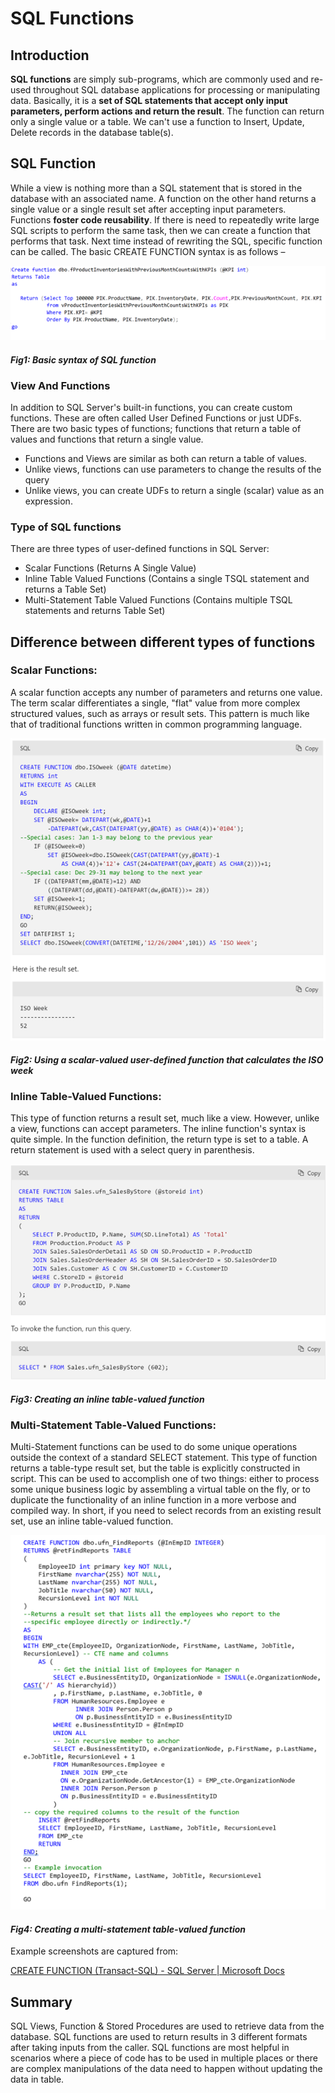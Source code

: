 # SQL Functions

## Introduction
**SQL functions** are simply sub-programs, which are commonly used and re-used throughout SQL database applications for processing or manipulating data. Basically, it is a **set of SQL statements that accept only input parameters, perform actions and return the result**. The function can return only a single value or a table. We can't use a function to Insert, Update, Delete records in the database table(s).

## SQL Function
While a view is nothing more than a SQL statement that is stored in the database with an associated name. A function on the other hand returns a single value or a single result set after accepting input parameters.
Functions **foster code reusability**. If there is need to repeatedly write large SQL scripts to perform the same task, then we can create a function that performs that task. Next time instead of rewriting the SQL, specific function can be called.
The basic CREATE FUNCTION syntax is as follows –

 
<img src="./Images/Figure1.png"/>

#### *Fig1: Basic syntax of SQL function*

### View And Functions
In addition to SQL Server's built-in functions, you can create custom functions. These are often called User Defined Functions or just UDFs. There are two basic types of functions; functions that return a table of values and functions that return a single value.

  - Functions and Views are similar as both can return a table of values.
  - Unlike views, functions can use parameters to change the results of the query
  - Unlike views, you can create UDFs to return a single (scalar) value as an expression.

### Type of SQL functions
There are three types of user-defined functions in SQL Server:

- Scalar Functions (Returns A Single Value)
- Inline Table Valued Functions (Contains a single TSQL statement and returns a Table Set)
- Multi-Statement Table Valued Functions (Contains multiple TSQL statements and returns Table Set)

## Difference between different types of functions

### Scalar Functions: 
A scalar function accepts any number of parameters and returns one value. The term scalar differentiates a single, "flat" value from more complex structured values, such as arrays or result sets.  This pattern is much like that of traditional functions written in common programming language.

<img src="./Images/Figure2.png"/>

#### *Fig2: Using a scalar-valued user-defined function that calculates the ISO week*

### Inline Table-Valued Functions: 
This type of function returns a result set, much like a view. However, unlike a view, functions can accept parameters. The inline function's syntax is quite simple. In the function definition, the return type is set to a table. A return statement is used with a select query in parenthesis.

<img src="./Images/Figure3.png"/>

#### *Fig3: Creating an inline table-valued function*

### Multi-Statement Table-Valued Functions: 
Multi-Statement functions can be used to do some unique operations outside the context of a standard SELECT statement. This type of function returns a table-type result set, but the table is explicitly constructed in script. This can be used to accomplish one of two things: either to process some unique business logic by assembling a virtual table on the fly, or to duplicate the functionality of an inline function in a more verbose and compiled way. In short, if you need to select records from an existing result set, use an inline table-valued function.

<img src="./Images/Figure4.png"/>

#### *Fig4: Creating a multi-statement table-valued function*

Example screenshots are captured from:

[CREATE FUNCTION (Transact-SQL) - SQL Server | Microsoft Docs](https://docs.microsoft.com/en-us/sql/t-sql/statements/create-function-transact-sql)

## Summary
SQL Views, Function & Stored Procedures are used to retrieve data from the database. SQL functions are used to return results in 3 different formats after taking inputs from the caller. SQL functions are most helpful in scenarios where a piece of code has to be used in multiple places or there are complex manipulations of the data need to happen without updating the data in table.

